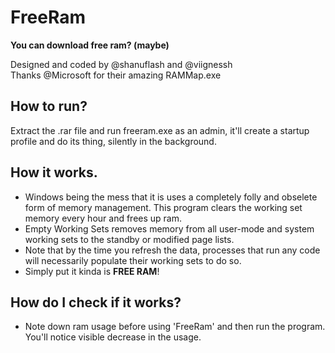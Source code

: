 # FreeRam
**You can download free ram? (maybe)**

Designed and coded by @shanuflash and @viignessh<br>
Thanks @Microsoft for their amazing RAMMap.exe

## How to run?<br>
Extract the .rar file and run freeram.exe as an admin, it'll create 
a startup profile and do its thing, silently in the background. 

## How it works.<br>
- Windows being the mess that it is uses a completely folly and obselete form of memory management. This program clears the working set memory every hour and frees up ram.
- Empty Working Sets removes memory from all user-mode and system working sets to the standby or modified page lists.<br>
- Note that by the time you refresh the data, processes that run any code will necessarily populate their working sets to do so.<br>
- Simply put it kinda is **FREE RAM**!

## How do I check if it works?
- Note down ram usage before using 'FreeRam' and then run the program. You'll notice visible
decrease in the usage.
 

